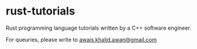 # rust-tutorials
Rust programming language tutorials written by a C++ software engineer.

For queuries, please write to awais.khalid.awan@gmail.com

